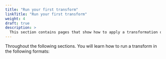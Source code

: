 ```yaml
---
title: "Run your first transform"
linkTitle: "Run your first transform"
weight: 4
draft: true
description: >
  This section contains pages that show how to apply a transformation on your Score Specification file.
---
```


Throughout the following sections. You will learn how to run a transform in the following formats:

<!--

```yaml
name: backend

container:
  image: registry.humanitec.io/humanitec-demo/paws-demo-backend
  variables:
    PORT: "8080"
    DEBUG: "false"
    CONNECTION_STRING: postgresql://${resources.database.username}:${resources.database.password}@${resources.database.host}:${resources.database.port}/${resources.database.name}

resources:
  database:
    type: postgres
      port:
        required: true
        default: 5432
      name:
        required: true
      username:
        secret: true
        required: false
      password:
        secret: true
        required: false
```

-->
